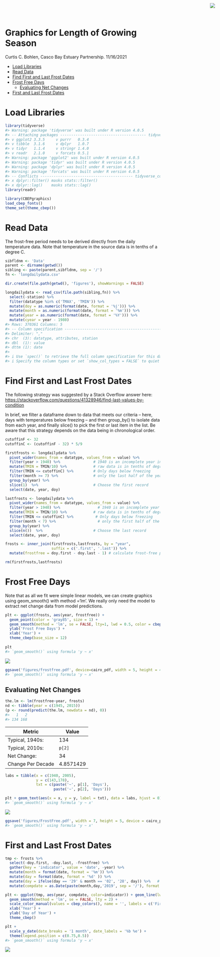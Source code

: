 Graphics for Length of Growing Season
================
Curtis C. Bohlen, Casco Bay Estuary Partnership.
11/16/2021

-   [Load Libraries](#load-libraries)
-   [Read Data](#read-data)
-   [Find First and Last Frost Dates](#find-first-and-last-frost-dates)
-   [Frost Free Days](#frost-free-days)
    -   [Evaluating Net Changes](#evaluating-net-changes)
-   [First and Last Frost Dates](#first-and-last-frost-dates)

<img
    src="https://www.cascobayestuary.org/wp-content/uploads/2014/04/logo_sm.jpg"
    style="position:absolute;top:10px;right:50px;" />

# Load Libraries

``` r
library(tidyverse)
#> Warning: package 'tidyverse' was built under R version 4.0.5
#> -- Attaching packages --------------------------------------- tidyverse 1.3.1 --
#> v ggplot2 3.3.5     v purrr   0.3.4
#> v tibble  3.1.6     v dplyr   1.0.7
#> v tidyr   1.1.4     v stringr 1.4.0
#> v readr   2.1.0     v forcats 0.5.1
#> Warning: package 'ggplot2' was built under R version 4.0.5
#> Warning: package 'tidyr' was built under R version 4.0.5
#> Warning: package 'dplyr' was built under R version 4.0.5
#> Warning: package 'forcats' was built under R version 4.0.5
#> -- Conflicts ------------------------------------------ tidyverse_conflicts() --
#> x dplyr::filter() masks stats::filter()
#> x dplyr::lag()    masks stats::lag()
library(readr)

library(CBEPgraphics)
load_cbep_fonts()
theme_set(theme_cbep())
```

# Read Data

The frost-free period needs to be derived directly from the daily
temperature data. Note that temperature in the source data is in tenths
of a degree C.

``` r
sibfldnm <- 'Data'
parent <- dirname(getwd())
sibling <- paste(parent,sibfldnm, sep = '/')
fn <- 'longdailydata.csv'

dir.create(file.path(getwd(), 'figures'), showWarnings = FALSE)
```

``` r
longdailydata <- read_csv(file.path(sibling,fn)) %>%
  select(-station) %>%
  filter(datatype %in% c('TMAX', 'TMIN')) %>%
  mutate(doy = as.numeric(format(date, format = '%j'))) %>%
  mutate(month = as.numeric(format(date, format = '%m'))) %>%
  mutate(year = as.numeric(format(date, format = '%Y'))) %>%
  mutate(cyear = year - 1980)
#> Rows: 370361 Columns: 5
#> -- Column specification --------------------------------------------------------
#> Delimiter: ","
#> chr  (3): datatype, attributes, station
#> dbl  (1): value
#> dttm (1): date
#> 
#> i Use `spec()` to retrieve the full column specification for this data.
#> i Specify the column types or set `show_col_types = FALSE` to quiet this message.
```

# Find First and Last Frost Dates

The following strategy was suggested by a Stack Overflow answer here:  
<https://stackoverflow.com/questions/41328946/find-last-values-by-condition>

In brief, we filter a dataframe down to data that meets our criteria –
here, days with temperatures below freezing – and then group\_by() to
isolate data from each year, and finally slice() to pick the first or
last item in the list. Be aware that this strategy depends on the data
being in chronological order.

``` r
cutoffinF <- 32
cutoffinC <- (cutoffinF - 32) * 5/9

firstfrosts <- longdailydata %>%
  pivot_wider(names_from = datatype, values_from = value) %>%
  filter(year > 1940) %>%               # 1940 is an incomplete year in the daily data
  mutate(TMIN = TMIN/10) %>%            # raw data is in tenths of degree C
  filter(TMIN <= cutoffinC) %>%         # Only days below freezing
  filter(month >= 7) %>%                # only the last half of the year
  group_by(year) %>%
  slice(1)  %>%                         # Choose the first record
  select(date, year, doy)

lastfrosts <- longdailydata %>%
  pivot_wider(names_from = datatype, values_from = value) %>%
  filter(year > 1940) %>%                 # 1940 is an incomplete year in the daily data
  mutate(TMIN = TMIN/10) %>%            # raw data is in tenths of degree C
  filter(TMIN <= cutoffinC) %>%          # Only days below freezing
  filter(month < 7) %>%                   # only the first half of the year
  group_by(year) %>%
  slice(n())  %>%                       # Choose the last record
  select(date, year, doy)

frosts <- inner_join(firstfrosts,lastfrosts, by = "year", 
                     suffix = c('.first', '.last')) %>%
  mutate(frostfree = doy.first - doy.last - 1) # calculate frost-free period

rm(firstfrosts,lastfrosts)
```

# Frost Free Days

Note that as all we fit were simple linear models, we can create
graphics using geom\_smooth() with method =‘lm’. We really only need the
model to extract net change data from model predictions.

``` r
plt <- ggplot(frosts, aes(year, frostfree)) + 
  geom_point(color = 'gray85', size = 1) +
  geom_smooth(method = 'lm', se = FALSE, lty=1, lwd = 0.5, color = cbep_colors()[4]) +
  ylab('Frost Free Days') +
  xlab('Year') +
  theme_cbep(base_size = 12)
  
plt
#> `geom_smooth()` using formula 'y ~ x'
```

<img src="growing_season_sum_files/figure-gfm/frost_free_plot-1.png" style="display: block; margin: auto;" />

``` r
ggsave('figures/frostfree.pdf', device=cairo_pdf, width = 5, height = 45)
#> `geom_smooth()` using formula 'y ~ x'
```

## Evaluating Net Changes

``` r
the.lm <- lm(frostfree~year, frosts)
nd <- tibble(year = c(1945, 2015))
(p <- round(predict(the.lm, newdata = nd), 0))
#>   1   2 
#> 134 168
```

| Metric            | Value     |
|-------------------|-----------|
| Typical, 1940s:   | 134       |
| Typical, 2010s:   | `p[2]`    |
| Net Change:       | 34        |
| Change Per Decade | 4.8571429 |

``` r
labs = tibble(x = c(1940, 2005),
              y = c(143,178),
              txt = c(paste('~', p[1], 'Days'),
                      paste('~', p[2], 'Days')))

plt + geom_text(aes(x = x, y = y, label = txt), data = labs, hjust = 0)
#> `geom_smooth()` using formula 'y ~ x'
```

<img src="growing_season_sum_files/figure-gfm/add_annotations-1.png" style="display: block; margin: auto;" />

``` r
ggsave('figures/FrostFree.pdf', width = 7, height = 5, device = cairo_pdf)
#> `geom_smooth()` using formula 'y ~ x'
```

# First and Last Frost Dates

``` r
tmp <- frosts %>%
  select(-doy.first, -doy.last, -frostfree) %>%
  gather(key = 'indicator', value = 'date', -year) %>%
  mutate(month = format(date, format = '%m')) %>%
  mutate(day = format(date, format = '%d' )) %>%
  mutate(day = ifelse(day == '29' & month == '02', '28', day)) %>%   # Check for unlikely event of leap day
  mutate(compdate = as.Date(paste(month,day,'2019', sep = '/'), format = '%m/%d/%Y'))
```

``` r
plt <- ggplot(tmp, aes(year, compdate, color=indicator)) + geom_line(lwd = 1) +
  geom_smooth(method = 'lm', se = FALSE, lty = 2) +
  scale_color_manual(values = cbep_colors(), name = '', labels = c('First Frost', 'Last Frost')) +
  xlab('Year') +
  ylab('Day of Year') +
  theme_cbep()

plt +
  scale_y_date(date_breaks = '1 month', date_labels = '%b %e') +
  theme(legend.position = c(0.75,0.5))
#> `geom_smooth()` using formula 'y ~ x'
```

<img src="growing_season_sum_files/figure-gfm/plot_frosts_data-1.png" style="display: block; margin: auto;" />
